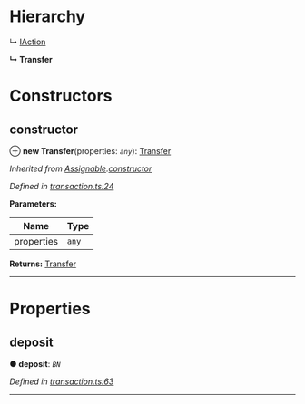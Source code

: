 

# Hierarchy

↳  [IAction](_transaction_.iaction.md)

**↳ Transfer**

# Constructors

<a id="constructor"></a>

##  constructor

⊕ **new Transfer**(properties: *`any`*): [Transfer](_transaction_.transfer.md)

*Inherited from [Assignable](_transaction_.assignable.md).[constructor](_transaction_.assignable.md#constructor)*

*Defined in [transaction.ts:24](https://github.com/nearprotocol/nearlib/blob/5251dca/src.ts/transaction.ts#L24)*

**Parameters:**

| Name | Type |
| ------ | ------ |
| properties | `any` |

**Returns:** [Transfer](_transaction_.transfer.md)

___

# Properties

<a id="deposit"></a>

##  deposit

**● deposit**: *`BN`*

*Defined in [transaction.ts:63](https://github.com/nearprotocol/nearlib/blob/5251dca/src.ts/transaction.ts#L63)*

___

